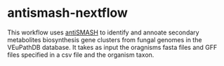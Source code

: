 # antismash-nextflow
This workflow uses [antiSMASH](https://antismash.secondarymetabolites.org/#!/about) to identify and annoate secondary metabolites biosynthesis gene clusters from fungal genomes in the VEuPathDB database. 
It takes as input the oragnisms fasta files and GFF files specified in a csv file and the organism taxon. 